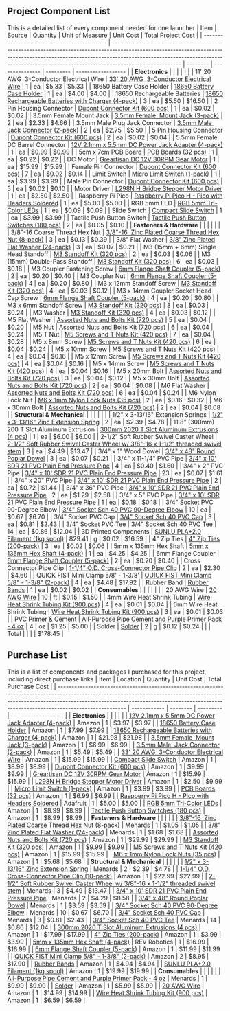## Project Component List
This is a detailed list of every component needed for one launcher
| Item                                        | Source                                                                                                                                                                                                                                                              | Quantity | Unit of Measure | Unit Cost | Total Project Cost |
| ------------------------------------------- | ------------------------------------------------------------------------------------------------------------------------------------------------------------------------------------------------------------------------------------------------------------------- | -------- | --------------- | --------- | ------------------ |
| **Electronics**                                 |                                                                                                                                                                                                                                                                     |          |                 |           |                    |
| 11' 20 AWG  3-Conductor Electrical Wire     | [33' 20 AWG  3-Conductor Electrical Wire](https://a.co/d/fJsRZCa)                                                                                                                                                                                                   | 1        | ea              | $5.33     | $5.33              |
| 18650 Battery Case Holder                   | [18650 Battery Case Holder](https://a.co/d/0sHe8RC)                                                                                                                                                                                                                 | 1        | ea              | $4.00     | $4.00              |
| 18650 Rechargeable Batteries                | [18650 Rechargeable Batteries with Charger (4-pack)](https://a.co/d/61mFCPq)                                                                                                                                                                                        | 3        | ea              | $5.50     | $16.50             |
| 2 Pin Housing Connector                     | [Dupont Connector Kit (600 pcs)](https://a.co/d/eYwAEnl)                                                                                                                                                                                                            | 1        | ea              | $0.02     | $0.02              |
| 3.5mm Female Mount Jack                     | [3.5mm Female  Mount Jack (3-pack)](https://a.co/d/40ZtWEH)                                                                                                                                                                                                         | 2        | ea              | $2.33     | $4.66              |
| 3.5mm Male Plug Jack Connector              | [3.5mm Male  Jack Connector (2-pack)](https://a.co/d/iWRQpHo)                                                                                                                                                                                                       | 2        | ea              | $2.75     | $5.50              |
| 5 Pin Housing Connector                     | [Dupont Connector Kit (600 pcs)](https://a.co/d/eYwAEnl)                                                                                                                                                                                                            | 2        | ea              | $0.02     | $0.04              |
| 5.5mm Female DC Barrel Connector            | [12V 2.1mm x 5.5mm DC Power Jack Adapter (4-pack)](https://a.co/d/751q0LK)                                                                                                                                                                                          | 1        | ea              | $0.99     | $0.99              |
| 5cm x 7cm PCB Board                         | [PCB Boards (32 pcs)](https://a.co/d/8yXHcdF)                                                                                                                                                                                                                       | 1        | ea              | $0.22     | $0.22              |
| DC Motor                                    | [Greartisan DC 12V 30RPM Gear Motor](https://a.co/d/9EDaZ5f)                                                                                                                                                                                                        | 1        | ea              | $15.99    | $15.99             |
| Female Pin Connector                        | [Dupont Connector Kit (600 pcs)](https://a.co/d/eYwAEnl)                                                                                                                                                                                                            | 7        | ea              | $0.02     | $0.14              |
| Limit Switch                                | [Micro Limit Switch (1-pack)](https://a.co/d/icHqxsF)                                                                                                                                                                                                               | 1        | ea              | $3.99     | $3.99              |
| Male Pin Connector                          | [Dupont Connector Kit (600 pcs)](https://a.co/d/eYwAEnl)                                                                                                                                                                                                            | 5        | ea              | $0.02     | $0.10              |
| Motor Driver                                | [L298N H Bridge Stepper Motor Driver](https://a.co/d/d2QPwzO)                                                                                                                                                                                                       | 1        | ea              | $2.50     | $2.50              |
| Raspberry Pi Pico                           | [Raspberry Pi Pico H - Pico with Headers Soldered](https://www.adafruit.com/product/5525?srsltid=AfmBOorA-SGUEr6sCnVQ7AbZwUIVBYKashXW7BgJmZdQcJU2mfWDVR3wbBE&gQT=2)                                                                                                 | 1        | ea              | $5.00     | $5.00              |
| RGB 5mm LED                                 | [RGB 5mm Tri-Color LEDs](https://a.co/d/4jlZoVg)                                                                                                                                                                                                                    | 1        | ea              | $0.09     | $0.09              |
| Slide Switch                                | [Compact Slide Switch](https://a.co/d/2EBehJg)                                                                                                                                                                                                                      | 1        | ea              | $3.99     | $3.99              |
| Tactile Push Button Switch                  | [Tactile Push Button Switches (180 pcs)](https://a.co/d/5Mcb5Zq)                                                                                                                                                                                                    | 2        | ea              | $0.05     | $0.10              |
| **Fasteners & Hardware**                        |                                                                                                                                                                                                                                                                     |          |                 |           |                    |
| 3/8"-16 Coarse Thread Hex Nut               | [3/8"-16  Zinc Plated Coarse Thread Hex Nut (8-pack)](https://www.menards.com/main/hardware/fasteners-connectors/nuts/hex-jam-nuts/grip-fast-reg-blue-zinc-grade-2-coarse-thread-hex-nuts/zhn38-8/p-1444421582846-c-8915.htm)                                       | 3        | ea              | $0.13     | $0.39              |
| 3/8" Flat Washer                            | [3/8" Zinc Plated Flat Washer (24-pack)](https://www.menards.com/main/hardware/fasteners-connectors/washers-spacers/flat-washers/grip-fast-reg-3-8-grade-2-a307-zinc-flat-washer-24-count/15073/p-1444439719658-c-8945.htm)                                         | 3        | ea              | $0.07     | $0.21              |
| M3 (15mm + 6mm) Single Head Standoff        | [M3 Standoff Kit (320 pcs)](https://a.co/d/gYZp2mI)                                                                                                                                                                                                                 | 2        | ea              | $0.03     | $0.06              |
| M3 (15mm) Double-Pass Standoff              | [M3 Standoff Kit (320 pcs)](https://a.co/d/gYZp2mI)                                                                                                                                                                                                                 | 6        | ea              | $0.03     | $0.18              |
| M3 Coupler Fastening Screw                  | [6mm Flange Shaft Coupler (5-pack)](https://a.co/d/dtI1bwZ)                                                                                                                                                                                                         | 2        | ea              | $0.20     | $0.40              |
| M3 Coupler Nut                              | [6mm Flange Shaft Coupler (5-pack)](https://a.co/d/dtI1bwZ)                                                                                                                                                                                                         | 4        | ea              | $0.20     | $0.80              |
| M3 x 12mm Standoff Screw                    | [M3 Standoff Kit (320 pcs)](https://a.co/d/gYZp2mI)                                                                                                                                                                                                                 | 4        | ea              | $0.03     | $0.12              |
| M3 x 14mm Coupler Socket Head Cap Screw     | [6mm Flange Shaft Coupler (5-pack)](https://a.co/d/dtI1bwZ)                                                                                                                                                                                                         | 4        | ea              | $0.20     | $0.80              |
| M3 x 6mm Standoff Screw                     | [M3 Standoff Kit (320 pcs)](https://a.co/d/gYZp2mI)                                                                                                                                                                                                                 | 8        | ea              | $0.03     | $0.24              |
| M3 Washer                                   | [M3 Standoff Kit (320 pcs)](https://a.co/d/gYZp2mI)                                                                                                                                                                                                                 | 4        | ea              | $0.03     | $0.12              |
| M5 Flat Washer                              | [Assorted Nuts and Bolts Kit (720 pcs)](https://www.amazon.com/720pcs-Metric-Assortment-Yellow-Plated/dp/B0BYNLV7YG?ref_=ast_sto_dp&th=1)                                                                                                                           | 5        | ea              | $0.04     | $0.20              |
| M5 Nut                                      | [Assorted Nuts and Bolts Kit (720 pcs)](https://www.amazon.com/720pcs-Metric-Assortment-Yellow-Plated/dp/B0BYNLV7YG?ref_=ast_sto_dp&th=1)                                                                                                                           | 6        | ea              | $0.04     | $0.24              |
| M5 T Nut                                    | [M5 Screws and T Nuts Kit (420 pcs)](https://a.co/d/blOClPc)                                                                                                                                                                                                        | 7        | ea              | $0.04     | $0.28              |
| M5 x 8mm Screw                              | [M5 Screws and T Nuts Kit (420 pcs)](https://a.co/d/blOClPc)                                                                                                                                                                                                        | 6        | ea              | $0.04     | $0.24              |
| M5 x 10mm Screw                             | [M5 Screws and T Nuts Kit (420 pcs)](https://a.co/d/blOClPc)                                                                                                                                                                                                        | 4        | ea              | $0.04     | $0.16              |
| M5 x 12mm Screw                             | [M5 Screws and T Nuts Kit (420 pcs)](https://a.co/d/blOClPc)                                                                                                                                                                                                        | 4        | ea              | $0.04     | $0.16              |
| M5 x 14mm Screw                             | [M5 Screws and T Nuts Kit (420 pcs)](https://a.co/d/blOClPc)                                                                                                                                                                                                        | 4        | ea              | $0.04     | $0.16              |
| M5 x 20mm Bolt                              | [Assorted Nuts and Bolts Kit (720 pcs)](https://www.amazon.com/720pcs-Metric-Assortment-Yellow-Plated/dp/B0BYNLV7YG?ref_=ast_sto_dp&th=1)                                                                                                                           | 3        | ea              | $0.04     | $0.12              |
| M5 x 30mm Bolt                              | [Assorted Nuts and Bolts Kit (720 pcs)](https://www.amazon.com/720pcs-Metric-Assortment-Yellow-Plated/dp/B0BYNLV7YG?ref_=ast_sto_dp&th=1)                                                                                                                           | 2        | ea              | $0.04     | $0.08              |
| M6 Flat Washer                              | [Assorted Nuts and Bolts Kit (720 pcs)](https://www.amazon.com/720pcs-Metric-Assortment-Yellow-Plated/dp/B0BYNLV7YG?ref_=ast_sto_dp&th=1)                                                                                                                           | 6        | ea              | $0.04     | $0.24              |
| M6 Nylon Lock Nut                           | [M6 x 1mm Nylon Lock Nuts (35 pcs)](https://a.co/d/dPlYyLJ)                                                                                                                                                                                                         | 2        | ea              | $0.16     | $0.32              |
| M6 x 30mm Bolt                              | [Assorted Nuts and Bolts Kit (720 pcs)](https://www.amazon.com/720pcs-Metric-Assortment-Yellow-Plated/dp/B0BYNLV7YG?ref_=ast_sto_dp&th=1)                                                                                                                           | 2        | ea              | $0.04     | $0.08              |
| **Structural & Mechanical**                     |                                                                                                                                                                                                                                                                     |          |                 |           |                    |
| 1/2" x 3-13/16" Extension Springs           | [1/2" x 3-13/16" Zinc Extension Spring](https://www.menards.com/main/hardware/fasteners-connectors/specialty-fasteners/springs/midwest-fastener-reg-1-2-x-3-13-16-zinc-extension-spring-1-count/88121/p-1444440197466-c-9553.htm)                                   | 2        | ea              | $2.39     | $4.78              |
| 11.8" (300mm) 200 T Slot Aluminum Extrusion | [300mm 2020 T Slot Aluminum Extrusions (4 pcs)](https://a.co/d/22snyCf)                                                                                                                                                                                             | 1        | ea              | $6.00     | $6.00              |
| 2-1/2" Soft Rubber Swivel Caster Wheel      | [2-1/2" Soft Rubber Swivel Caster Wheel w/ 3/8"-16 x 1-1/2" threaded swivel stem](https://www.menards.com/main/hardware/casters-furniture-hardware/casters/shepherd-hardware-reg-2-1-2-soft-rubber-swivel-caster-wheel/9340m/p-1444442245967-c-13090.htm?exp=false) | 3        | ea              | $4.49     | $13.47             |
| 3/4" x 1" Wood Dowel                        | [3/4" x 48" Round Poplar Dowel](https://www.menards.com/main/doors-windows-millwork/dowels-wooden-pins-plugs/madison-mill-round-poplar-dowels/436578/p-1444438758494-c-12188.htm)                                                                                   | 3        | ea              | $0.07     | $0.21              |
| 3/4" x 11-1/4" PVC Pipe                     | [3/4" x 10' SDR 21 PVC Plain End Pressure Pipe](https://www.menards.com/main/plumbing/pipe-fittings/pvc-pipe-fittings/sdr21-pvc-pressure-pipe/pvc200070600hc/p-1444426399617-c-8571.htm?missingVariation=true)                                                      | 4        | ea              | $0.40     | $1.60              |
| 3/4" x 2" PVC Pipe                          | [3/4" x 10' SDR 21 PVC Plain End Pressure Pipe](https://www.menards.com/main/plumbing/pipe-fittings/pvc-pipe-fittings/sdr21-pvc-pressure-pipe/pvc200070600hc/p-1444426399617-c-8571.htm?missingVariation=true)                                                      | 23       | ea              | $0.07     | $1.61              |
| 3/4" x 20" PVC Pipe                         | [3/4" x 10' SDR 21 PVC Plain End Pressure Pipe](https://www.menards.com/main/plumbing/pipe-fittings/pvc-pipe-fittings/sdr21-pvc-pressure-pipe/pvc200070600hc/p-1444426399617-c-8571.htm?missingVariation=true)                                                      | 2        | ea              | $0.72     | $1.44              |
| 3/4" x 36" PVC Pipe                         | [3/4" x 10' SDR 21 PVC Plain End Pressure Pipe](https://www.menards.com/main/plumbing/pipe-fittings/pvc-pipe-fittings/sdr21-pvc-pressure-pipe/pvc200070600hc/p-1444426399617-c-8571.htm?missingVariation=true)                                                      | 2        | ea              | $1.29     | $2.58              |
| 3/4" x 5" PVC Pipe                          | [3/4" x 10' SDR 21 PVC Plain End Pressure Pipe](https://www.menards.com/main/plumbing/pipe-fittings/pvc-pipe-fittings/sdr21-pvc-pressure-pipe/pvc200070600hc/p-1444426399617-c-8571.htm?missingVariation=true)                                                      | 1        | ea              | $0.18     | $0.18              |
| 3/4" Socket PVC 90-Degree Elbow             | [3/4" Socket Sch 40 PVC 90-Degree Elbow](https://www.menards.com/main/plumbing/pipe-fittings/pvc-pipe-fittings/nibco-reg-socket-schedule-40-pvc-90-degree-elbow/f01680d/p-1444449163717-c-8571.htm?exp=false)                                                       | 10       | ea              | $0.67     | $6.70              |
| 3/4" Socket PVC Cap                         | [3/4" Socket Sch 40 PVC Cap](https://www.menards.com/main/plumbing/pipe-fittings/pvc-pipe-fittings/nibco-reg-socket-schedule-40-pvc-cap/f01890d/p-1444449177939-c-8571.htm?exp=false)                                                                               | 3        | ea              | $0.81     | $2.43              |
| 3/4" Socket PVC Tee                         | [3/4" Socket Sch 40 PVC Tee](https://www.menards.com/main/plumbing/pipe-fittings/pvc-pipe-fittings/nibco-reg-socket-schedule-40-pvc-tee/f01790d/p-1444449168936-c-8571.htm?exp=false)                                                                               | 14       | ea              | $0.86     | $12.04             |
| 3D Printed Components                       | [SUNLU PLA+2.0 Filament (1kg spool)](https://a.co/d/5zXOyYR)                                                                                                                                                                                                        | 829.41   | g               | $0.02     | $16.59             |
| 4" Zip Ties                                 | [4" Zip Ties (200-pack)](https://a.co/d/fQBFUen)                                                                                                                                                                                                                    | 3        | ea              | $0.02     | $0.06              |
| 5mm x 135mm Hex Shaft                       | [5mm x 135mm Hex Shaft (4-pack)](https://www.revrobotics.com/5mm-Hex-Shafts/)                                                                                                                                                                                       | 1        | ea              | $4.25     | $4.25              |
| 6mm Flange Coupler                          | [6mm Flange Shaft Coupler (5-pack)](https://a.co/d/dtI1bwZ)                                                                                                                                                                                                         | 2        | ea              | $0.20     | $0.40              |
| Cross Connector Pipe Clip                   | [1-1/4" O.D. Cross-Connector Pipe Clip](https://a.co/d/65sJAJZ)                                                                                                                                                                                                     | 2        | ea              | $2.30     | $4.60              |
| QUICK FIST Mini Clamp 5/8' - 1-3/8'         | [QUICK FIST Mini Clamp 5/8" - 1-3/8" (2-pack)](https://www.amazon.com/dp/B006NOC8Q6?th=1)                                                                                                                                                                           | 4        | ea              | $4.48     | $17.92             |
| Rubber Band                                 | [Rubber Bands](https://a.co/d/6Yn3jlO)                                                                                                                                                                                                                              | 1        | ea              | $0.02     | $0.02              |
| **Consumables**                                 |                                                                                                                                                                                                                                                                     |          |                 |           |                    |
| 20 AWG Wire                                 | [20 AWG Wire](https://a.co/d/efYaxqC)                                                                                                                                                                                                                               | 10       | ft              | $0.15     | $1.50              |
| 4mm Wire Heat Shrink Tubing                 | [Wire Heat Shrink Tubing Kit (900 pcs)](https://a.co/d/6wIdCTN)                                                                                                                                                                                                     | 4        | ea              | $0.01     | $0.04              |
| 6mm Wire Heat Shrink Tubing                 | [Wire Heat Shrink Tubing Kit (900 pcs)](https://a.co/d/6wIdCTN)                                                                                                                                                                                                     | 3        | ea              | $0.01     | $0.03              |
| PVC Primer & Cement                         | [All-Purpose Pipe Cement and Purple Primer Pack - 4 oz](https://www.menards.com/main/plumbing/plumbing-installation-repair/pipe-cements-cleaners-primers/oatey-reg-all-purpose-cement-and-purple-primer-handy-pack-4-oz/302505/p-1958440145915521-c-8530.htm)       | 4        | oz              | $1.25     | $5.00              |
| Solder                                      | [Solder](https://a.co/d/edvPC0x)                                                                                                                                                                                                                                    | 2        | g               | $0.12     | $0.24              |
|                                             | Total                                                                                                                                                                                                                                                               |          |                 |           | $178.45            |
## Purchase List
This is a list of components and packages I purchased for this project, including direct purchase links
| Item                                                                                                                                                                                                                                                                | Location     | Quantity | Unit Cost | Total Purchase Cost |
| ------------------------------------------------------------------------------------------------------------------------------------------------------------------------------------------------------------------------------------------------------------------- | ------------ | -------- | --------- | ------------------- |
| **Electronics**                                                                                                                                                                                                                                                         |              |          |           |                     |
| [12V 2.1mm x 5.5mm DC Power Jack Adapter (4-pack)](https://a.co/d/751q0LK)                                                                                                                                                                                          | Amazon       | 1        | $3.97     | $3.97               |
| [18650 Battery Case Holder](https://a.co/d/0sHe8RC)                                                                                                                                                                                                                 | Amazon       | 1        | $7.99     | $7.99               |
| [18650 Rechargeable Batteries with Charger (4-pack)](https://a.co/d/61mFCPq)                                                                                                                                                                                        | Amazon       | 1        | $21.98    | $21.98              |
| [3.5mm Female  Mount Jack (3-pack)](https://a.co/d/40ZtWEH)                                                                                                                                                                                                         | Amazon       | 1        | $6.99     | $6.99               |
| [3.5mm Male  Jack Connector (2-pack)](https://a.co/d/iWRQpHo)                                                                                                                                                                                                       | Amazon       | 1        | $5.49     | $5.49               |
| [33' 20 AWG  3-Conductor Electrical Wire](https://a.co/d/fJsRZCa)                                                                                                                                                                                                   | Amazon       | 1        | $15.99    | $15.99              |
| [Compact Slide Switch](https://a.co/d/2EBehJg)                                                                                                                                                                                                                      | Amazon       | 1        | $8.99     | $8.99               |
| [Dupont Connector Kit (600 pcs)](https://a.co/d/eYwAEnl)                                                                                                                                                                                                            | Amazon       | 1        | $9.99     | $9.99               |
| [Greartisan DC 12V 30RPM Gear Motor](https://a.co/d/9EDaZ5f)                                                                                                                                                                                                        | Amazon       | 1        | $15.99    | $15.99              |
| [L298N H Bridge Stepper Motor Driver](https://a.co/d/d2QPwzO)                                                                                                                                                                                                       | Amazon       | 1        | $2.50     | $9.99               |
| [Micro Limit Switch (1-pack)](https://a.co/d/icHqxsF)                                                                                                                                                                                                               | Amazon       | 1        | $3.99     | $3.99               |
| [PCB Boards (32 pcs)](https://a.co/d/8yXHcdF)                                                                                                                                                                                                                       | Amazon       | 1        | $6.99     | $6.99               |
| [Raspberry Pi Pico H - Pico with Headers Soldered](https://www.adafruit.com/product/5525?srsltid=AfmBOorA-SGUEr6sCnVQ7AbZwUIVBYKashXW7BgJmZdQcJU2mfWDVR3wbBE&gQT=2)                                                                                                 | Adafruit     | 1        | $5.00     | $5.00               |
| [RGB 5mm Tri-Color LEDs](https://a.co/d/4jlZoVg)                                                                                                                                                                                                                    | Amazon       | 1        | $8.99     | $8.99               |
| [Tactile Push Button Switches (180 pcs)](https://a.co/d/5Mcb5Zq)                                                                                                                                                                                                    | Amazon       | 1        | $8.99     | $8.99               |
| **Fasteners & Hardware**                                                                                                                                                                                                                                                |              |          |           |                     |
| [3/8"-16  Zinc Plated Coarse Thread Hex Nut (8-pack)](https://www.menards.com/main/hardware/fasteners-connectors/nuts/hex-jam-nuts/grip-fast-reg-blue-zinc-grade-2-coarse-thread-hex-nuts/zhn38-8/p-1444421582846-c-8915.htm)                                       | Menards      | 1        | $1.05     | $1.05               |
| [3/8" Zinc Plated Flat Washer (24-pack)](https://www.menards.com/main/hardware/fasteners-connectors/washers-spacers/flat-washers/grip-fast-reg-3-8-grade-2-a307-zinc-flat-washer-24-count/15073/p-1444439719658-c-8945.htm)                                         | Menards      | 1        | $1.68     | $1.68               |
| [Assorted Nuts and Bolts Kit (720 pcs)](https://www.amazon.com/720pcs-Metric-Assortment-Yellow-Plated/dp/B0BYNLV7YG?ref_=ast_sto_dp&th=1)                                                                                                                           | Amazon       | 1        | $29.99    | $29.99              |
| [M3 Standoff Kit (320 pcs)](https://a.co/d/gYZp2mI)                                                                                                                                                                                                                 | Amazon       | 1        | $9.99     | $9.99               |
| [M5 Screws and T Nuts Kit (420 pcs)](https://a.co/d/blOClPc)                                                                                                                                                                                                        | Amazon       | 1        | $15.99    | $15.99              |
| [M6 x 1mm Nylon Lock Nuts (35 pcs)](https://a.co/d/dPlYyLJ)                                                                                                                                                                                                         | Amazon       | 1        | $5.68     | $5.68               |
| **Structural & Mechanical**                                                                                                                                                                                                                                             |              |          |           |                     |
| [1/2" x 3-13/16" Zinc Extension Spring](https://www.menards.com/main/hardware/fasteners-connectors/specialty-fasteners/springs/midwest-fastener-reg-1-2-x-3-13-16-zinc-extension-spring-1-count/88121/p-1444440197466-c-9553.htm)                                   | Menards      | 2        | $2.39     | $4.78               |
| [1-1/4" O.D. Cross-Connector Pipe Clip (10-pack)](https://a.co/d/65sJAJZ)                                                                                                                                                                                           | Amazon       | 1        | $22.99    | $22.99              |
| [2-1/2" Soft Rubber Swivel Caster Wheel w/ 3/8"-16 x 1-1/2" threaded swivel stem](https://www.menards.com/main/hardware/casters-furniture-hardware/casters/shepherd-hardware-reg-2-1-2-soft-rubber-swivel-caster-wheel/9340m/p-1444442245967-c-13090.htm?exp=false) | Menards      | 3        | $4.49     | $13.47              |
| [3/4" x 10' SDR 21 PVC Plain End Pressure Pipe](https://www.menards.com/main/plumbing/pipe-fittings/pvc-pipe-fittings/sdr21-pvc-pressure-pipe/pvc200070600hc/p-1444426399617-c-8571.htm?missingVariation=true)                                                      | Menards      | 2        | $4.29     | $8.58               |
| [3/4" x 48" Round Poplar Dowel](https://www.menards.com/main/doors-windows-millwork/dowels-wooden-pins-plugs/madison-mill-round-poplar-dowels/436578/p-1444438758494-c-12188.htm)                                                                                   | Menards      | 1        | $3.59     | $3.59               |
| [3/4" Socket Sch 40 PVC 90-Degree Elbow](https://www.menards.com/main/plumbing/pipe-fittings/pvc-pipe-fittings/nibco-reg-socket-schedule-40-pvc-90-degree-elbow/f01680d/p-1444449163717-c-8571.htm?exp=false)                                                       | Menards      | 10       | $0.67     | $6.70               |
| [3/4" Socket Sch 40 PVC Cap](https://www.menards.com/main/plumbing/pipe-fittings/pvc-pipe-fittings/nibco-reg-socket-schedule-40-pvc-cap/f01890d/p-1444449177939-c-8571.htm?exp=false)                                                                               | Menards      | 3        | $0.81     | $2.43               |
| [3/4" Socket Sch 40 PVC Tee](https://www.menards.com/main/plumbing/pipe-fittings/pvc-pipe-fittings/nibco-reg-socket-schedule-40-pvc-tee/f01790d/p-1444449168936-c-8571.htm?exp=false)                                                                               | Menards      | 14       | $0.86     | $12.04              |
| [300mm 2020 T Slot Aluminum Extrusions (4 pcs)](https://a.co/d/22snyCf)                                                                                                                                                                                             | Amazon       | 1        | $17.99    | $17.99              |
| [4" Zip Ties (200-pack)](https://a.co/d/fQBFUen)                                                                                                                                                                                                                    | Amazon       | 1        | $3.99     | $3.99               |
| [5mm x 135mm Hex Shaft (4-pack)](https://www.revrobotics.com/5mm-Hex-Shafts/)                                                                                                                                                                                       | REV Robotics | 1        | $16.99    | $16.99              |
| [6mm Flange Shaft Coupler (5-pack)](https://a.co/d/dtI1bwZ)                                                                                                                                                                                                         | Amazon       | 1        | $11.99    | $11.99              |
| [QUICK FIST Mini Clamp 5/8" - 1-3/8" (2-pack)](https://www.amazon.com/dp/B006NOC8Q6?th=1)                                                                                                                                                                           | Amazon       | 2        | $8.95     | $17.90              |
| [Rubber Bands](https://a.co/d/6Yn3jlO)                                                                                                                                                                                                                              | Amazon       | 1        | $4.94     | $4.94               |
| [SUNLU PLA+2.0 Filament (1kg spool)](https://a.co/d/5zXOyYR)                                                                                                                                                                                                        | Amazon       | 1        | $19.99    | $19.99              |
| **Consumables**                                                                                                                                                                                                                                                         |              |          |           |                     |
| [All-Purpose Pipe Cement and Purple Primer Pack - 4 oz](https://www.menards.com/main/plumbing/plumbing-installation-repair/pipe-cements-cleaners-primers/oatey-reg-all-purpose-cement-and-purple-primer-handy-pack-4-oz/302505/p-1958440145915521-c-8530.htm)       | Menards      | 1        | $9.99     | $9.99               |
| [Solder](https://a.co/d/edvPC0x)                                                                                                                                                                                                                                    | Amazon       | 1        | $5.99     | $5.99               |
| [20 AWG Wire](https://a.co/d/efYaxqC)                                                                                                                                                                                                                               | Amazon       | 1        | $14.99    | $14.99              |
| [Wire Heat Shrink Tubing Kit (900 pcs)](https://a.co/d/6wIdCTN)                                                                                                                                                                                                     | Amazon       | 1        | $6.59     | $6.59               |

